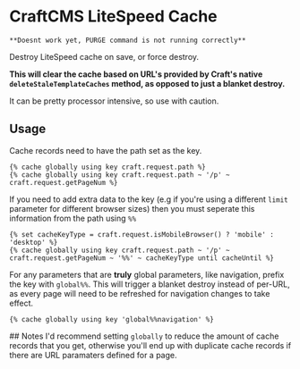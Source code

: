 # CraftCMS LiteSpeed Cache
~~~~
**Doesnt work yet, PURGE command is not running correctly**
~~~~

Destroy LiteSpeed cache on save, or force destroy.

**This will clear the cache based on URL's provided by Craft's native `deleteStaleTemplateCaches` method, as opposed to just a blanket destroy.**

It can be pretty processor intensive, so use with caution.

## Usage

Cache records need to have the path set as the key.
~~~~
{% cache globally using key craft.request.path %}
{% cache globally using key craft.request.path ~ '/p' ~ craft.request.getPageNum %}
~~~~

If you need to add extra data to the key (e.g if you're using a different `limit` parameter for different browser sizes) then you must seperate this information from the path using `%%`
~~~~
{% set cacheKeyType = craft.request.isMobileBrowser() ? 'mobile' : 'desktop' %}
{% cache globally using key craft.request.path ~ '/p' ~ craft.request.getPageNum ~ '%%' ~ cacheKeyType until cacheUntil %}
~~~~

For any parameters that are **truly** global parameters, like navigation, prefix the key with `global%%`. This will trigger a blanket destroy instead of per-URL, as every page will need to be refreshed for navigation changes to take effect.
~~~~
{% cache globally using key 'global%%navigation' %}
~~~~

## Notes
I'd recommend setting `globally` to reduce the amount of cache records that you get, otherwise you'll end up with duplicate cache records if there are URL paramaters defined for a page.